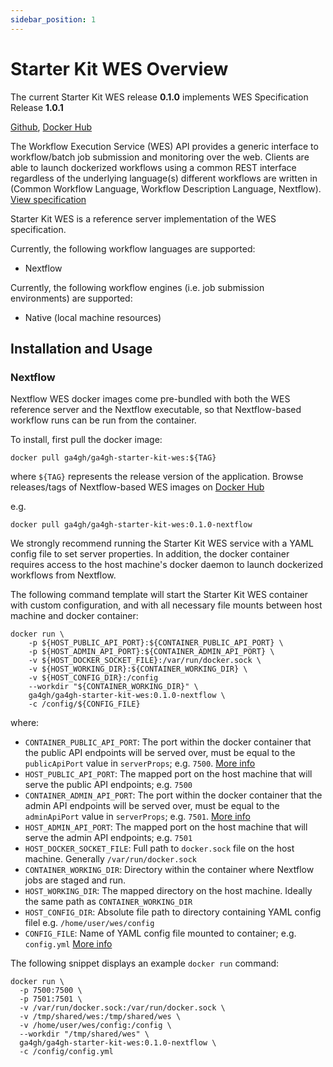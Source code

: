 ```yaml
---
sidebar_position: 1
---
```


# Starter Kit WES Overview

The current Starter Kit WES release **0.1.0** implements WES Specification Release **1.0.1**

[Github](https://github.com/ga4gh/ga4gh-starter-kit-wes), [Docker Hub](https://hub.docker.com/repository/docker/ga4gh/ga4gh-starter-kit-wes)

The Workflow Execution Service (WES) API provides a generic interface to workflow/batch job submission and monitoring over the web. Clients are able to launch dockerized workflows using a common REST interface regardless of the underlying language(s) different workflows are written in (Common Workflow Language, Workflow Description Language, Nextflow). [View specification](https://github.com/ga4gh/workflow-execution-service-schemas)

Starter Kit WES is a reference server implementation of the WES specification. 

Currently, the following workflow languages are supported:
* Nextflow

Currently, the following workflow engines (i.e. job submission environments) are supported:
* Native (local machine resources)

## Installation and Usage

### Nextflow

Nextflow WES docker images come pre-bundled with both the WES reference server and the Nextflow executable, so that Nextflow-based workflow runs can be run from the container.

To install, first pull the docker image:

```
docker pull ga4gh/ga4gh-starter-kit-wes:${TAG}
```

where `${TAG}` represents the release version of the application. Browse releases/tags of Nextflow-based WES images on [Docker Hub](https://hub.docker.com/repository/docker/ga4gh/ga4gh-starter-kit-wes/tags)

e.g.

```
docker pull ga4gh/ga4gh-starter-kit-wes:0.1.0-nextflow
```

We strongly recommend running the Starter Kit WES service with a YAML config file to set server properties. In addition, the docker container requires access to the host machine's docker daemon to launch dockerized workflows from Nextflow.

The following command template will start the Starter Kit WES container with custom configuration, and with all necessary file mounts between host machine and docker container:

```
docker run \
    -p ${HOST_PUBLIC_API_PORT}:${CONTAINER_PUBLIC_API_PORT} \
    -p ${HOST_ADMIN_API_PORT}:${CONTAINER_ADMIN_API_PORT} \
    -v ${HOST_DOCKER_SOCKET_FILE}:/var/run/docker.sock \
    -v ${HOST_WORKING_DIR}:${CONTAINER_WORKING_DIR} \
    -v ${HOST_CONFIG_DIR}:/config
    --workdir "${CONTAINER_WORKING_DIR}" \
    ga4gh/ga4gh-starter-kit-wes:0.1.0-nextflow \
    -c /config/${CONFIG_FILE}
```

where:
* `CONTAINER_PUBLIC_API_PORT`: The port within the docker container that the public API endpoints will be served over, must be equal to the `publicApiPort` value in `serverProps`; e.g. `7500`. [More info](../../concepts-and-guides/configuring-webservice-properties)
* `HOST_PUBLIC_API_PORT`: The mapped port on the host machine that will serve the public API endpoints; e.g. `7500`
* `CONTAINER_ADMIN_API_PORT`: The port within the docker container that the admin API endpoints will be served over, must be equal to the `adminApiPort` value in `serverProps`; e.g. `7501`. [More info](../../concepts-and-guides/configuring-webservice-properties)
* `HOST_ADMIN_API_PORT`: The mapped port on the host machine that will serve the admin API endpoints; e.g. `7501`
* `HOST_DOCKER_SOCKET_FILE`: Full path to `docker.sock` file on the host machine. Generally `/var/run/docker.sock`
* `CONTAINER_WORKING_DIR`: Directory within the container where Nextflow jobs are staged and run.
* `HOST_WORKING_DIR`: The mapped directory on the host machine. Ideally the same path as `CONTAINER_WORKING_DIR` 
* `HOST_CONFIG_DIR`: Absolute file path to directory containing YAML config filel e.g. `/home/user/wes/config`
* `CONFIG_FILE`: Name of YAML config file mounted to container; e.g. `config.yml` [More info](./wes_configuration)

The following snippet displays an example `docker run` command:
```
docker run \
  -p 7500:7500 \
  -p 7501:7501 \
  -v /var/run/docker.sock:/var/run/docker.sock \
  -v /tmp/shared/wes:/tmp/shared/wes \
  -v /home/user/wes/config:/config \
  --workdir "/tmp/shared/wes" \
  ga4gh/ga4gh-starter-kit-wes:0.1.0-nextflow \
  -c /config/config.yml
```